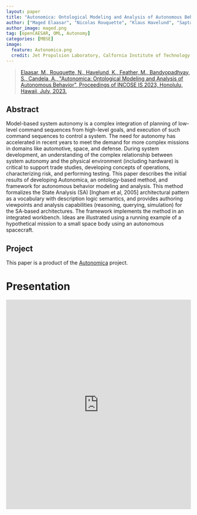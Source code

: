 ```yaml
---
layout: paper
title: "Autonomica: Ontological Modeling and Analysis of Autonomous Behavior"
author: ["Maged Elaasar", "Nicolas Rouquette", "Klaus Havelund", "Saptarshi Bandyodhyay", "Alberto Garza"]
author_image: maged.png
tag: [openCAESAR, OML, Autonomy]
categories: [MBSE]
image:
  feature: Autonomica.png
  credit: Jet Propulsion Laboratory, Calfornia Institute of Technology
---
```

> [Elaasar, M., Rouquette, N., Havelund, K., Feather, M., Bandyopadhyay, S., Candela, A., "Autonomica: Ontological Modeling and Analysis of Autonomous Behavior", Proceedings of INCOSE IS 2023, Honolulu, Hawaii, July, 2023.](https://incose.onlinelibrary.wiley.com/doi/10.1002/iis2.13099)

## Abstract 

Model-based system autonomy is a complex integration of planning of low-level command sequences from high-level goals, and execution of such command sequences to control a system. The need for autonomy has accelerated in recent years to meet the demand for more complex missions in domains like automotive, space, and defense. During system development, an understanding of the complex relationship between system autonomy and the physical environment (including hardware) is critical to support trade studies, developing concepts of operations, characterizing risk, and performing testing. This paper describes the initial results of developing Autonomica, an ontology-based method, and framework for autonomous behavior modeling and analysis. This method formalizes the State Analysis (SA) [Ingham et al, 2005] architectural pattern as a vocabulary with description logic semantics, and provides authoring viewpoints and analysis capabilities (reasoning, querying, simulation) for the SA-based architectures. The framework implements the method in an integrated workbench. Ideas are illustrated using a running example of a hypothetical mission to a small space body using an autonomous spacecraft.

## Project

This paper is a product of the [Autonomica](/projects/2023-07-01-Autonomica.html) project.

# Presentation

<style>
.responsive-wrap iframe{ max-width: 100%;}
</style>
<div class="responsive-wrap">
<!-- this is the embed code provided by Google -->
  <iframe src="https://docs.google.com/presentation/d/11pp5c6YgxZLEIIrWQWfhX1sXHPRDOvoe/edit?usp=sharing" frameborder="0" width="960" height="569" allowfullscreen="true" mozallowfullscreen="true" webkitallowfullscreen="true"></iframe>
<!-- Google embed ends -->
</div>